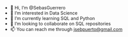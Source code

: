 - 👋 Hi, I’m @SebasGuerrero
- 👀 I’m interested in Data Science
- 🌱 I’m currently learning SQL and Python
- 💞️ I’m looking to collaborate on SQL repositories
- 📫 You can reach me through jsebpuerto@gmail.com
